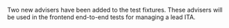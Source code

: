 Two new advisers have been added to the test fixtures. These advisers will be used in the frontend end-to-end tests for managing a lead ITA.
